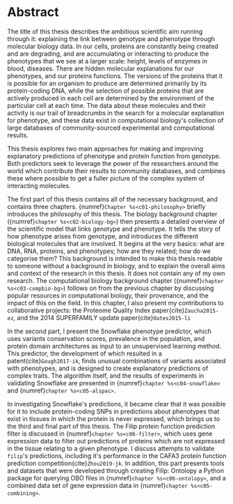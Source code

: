 # Abstract

[//]: # (TODO: MAke sure all chapters are noted here, and none are there that don't feature)
[//]: # (TODO: Add a zenodo reference to ontolopy, and cite it)

The title of this thesis describes the ambitious scientific aim running through it: explaining the link between genotype and phenotype through molecular biology data.
In our cells, proteins are constantly being created and are degrading, and are accumulating or interacting to produce the phenotypes that we see at a larger scale: height, levels of enzymes in blood, diseases.
There are hidden molecular explanations for our phenotypes, and our proteins functions.
The versions of the proteins that it is possible for an organism to produce are determined primarily by its protein-coding DNA, while the selection of possible proteins that are actively produced in each cell are determined by the environment of the particular cell at each time.
The data about these molecules and their activity is our trail of breadcrumbs in the search for a molecular explanation for phenotype, and these data exist in computational biology's collection of large databases of community-sourced experimental and computational results.

This thesis explores two main approaches for making and improving explanatory predictions of phenotype and protein function from genotype.
Both predictors seek to leverage the power of the researchers around the world which contribute their results to community databases, and combines these where possible to get a fuller picture of the complex system of interacting molecules.

The first part of this thesis contains all of the necessary background, and contains three chapters.
{numref}`Chapter %s<c01-philosophy>` briefly introduces the philosophy of this thesis.
The biology background chapter ({numref}`chapter %s<c02-biology-bg>`) then presents a detailed overview of the scientific model that links genotype and phenotype. 
It tells the story of how phenotype arises from genotype, and introduces the different biological molecules that are involved. 
It begins at the very basics: what are DNA, RNA, proteins, and phenotypes; how are they related; how do we categorise them?
This background is intended to make this thesis readable to someone without a background in biology, and to explain the overall aims and context of the research in this thesis. 
It does not contain any of my own research. 
The computational biology background chapter ({numref}`chapter %s<c03-compbio-bg>`) follows on from the previous chapter by discussing popular resources in computational biology, their provenance, and the impact of this on the field. 
In this chapter, I also present my contributions to collaborative projects: the Proteome Quality Index paper{cite}`Zaucha2015-ez`, and the 2014 SUPERFAMILY update paper{cite}`Oates2015-li`

In the second part, I present the Snowflake phenotype predictor, which uses variants conservation scores, prevalence in the population, and protein domain architectures as input to an unsupervised learning method. 
This predictor, the development of which resulted in a patent{cite}`Gough2017-ik`, finds unusual combinations of variants associated with phenotypes, and is designed to create explanatory predictions of complex traits. 
The algorithm itself, and the results of experiments in validating Snowflake are presented in {numref}`chapter %s<c04-snowflake>` and {numref}`chapter %s<c05-alspac>`.

In investigating Snowflake's predictions, it became clear that it was possible for it to include protein-coding SNPs in predictions about phenotypes that exist in tissues in which the protein is never expressed, which brings us to the third and final part of this thesis. 
The Filip protein function prediction filter is discussed in {numref}`chapter %s<c06-filter>`, which uses gene expression data to filter out predictions of proteins which are not expressed in the tissue relating to a given phenotype. 
I discuss attempts to validate `filip`'s predictions, including it's performance in the CAFA3 protein function prediction competition{cite}`Zhou2019-jk`.
In addition, this part presents tools and datasets that were developed through creating Filip: Ontolopy a Python package for querying OBO files in {numref}`chapter %s<c06-ontolopy>`, and a combined data set of gene expression data in {numref}`chapter %s<c05-combining>`. 

